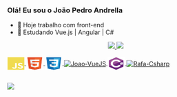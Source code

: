 ### Olá! Eu sou o João Pedro Andrella

- 🔭 Hoje trabalho com front-end
- 🌱 Estudando Vue.js | Angular | C#

<div align="center">
  <a href="https://github.com/joaopedroandrella">
<img height="150em" src="https://github-readme-stats.vercel.app/api?username=joaopedroandrella&show_icons=true&theme=dracula&include_all_commits=true&count_private=true"/> 
  <img height="130em" src="https://github-readme-stats.vercel.app/api/top-langs/?username=joaopedroandrella&layout=compact&langs_count=7&theme=dracula"/>
</div>

<div style="display: inline_block"><br>
  <img align="center" alt="Rafa-Js" height="30" width="40" src="https://raw.githubusercontent.com/devicons/devicon/master/icons/javascript/javascript-plain.svg">
  <img align="center" alt="Rafa-HTML" height="30" width="40" src="https://raw.githubusercontent.com/devicons/devicon/master/icons/html5/html5-original.svg">
  <img align="center" alt="Rafa-CSS" height="30" width="40" src="https://raw.githubusercontent.com/devicons/devicon/master/icons/css3/css3-original.svg">
  <img align="center" alt="Joao-VueJS" height="30" width="40" src="https://cdn.jsdelivr.net/gh/devicons/devicon/icons/vuejs/vuejs-original.svg" >
  <img align="center" alt="Rafa-Csharp" height="30" width="40" src="https://raw.githubusercontent.com/devicons/devicon/master/icons/csharp/csharp-original.svg">
  <img align="center" alt="Rafa-Csharp" height="30" width="40" src="https://cdn.jsdelivr.net/gh/devicons/devicon/icons/angularjs/angularjs-original.svg">
</div>

 ##
 
 <div>
  <a href="https://www.linkedin.com/in/joaopedroandrella/" target="_blank"><img src="https://img.shields.io/badge/-LinkedIn-%230077B5?style=for-the-badge&logo=linkedin&logoColor=white" target="_blank"></a> 
 </div>
